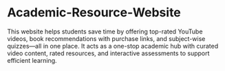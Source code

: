 # Academic-Resource-Website
This website helps students save time by offering top-rated YouTube videos, book recommendations with purchase links, and subject-wise quizzes—all in one place. It acts as a one-stop academic hub with curated video content, rated resources, and interactive assessments to support efficient learning.
